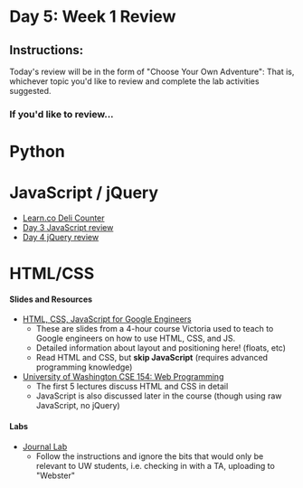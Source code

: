 # Day 5: Week 1 Review

## Instructions:
Today's review will be in the form of "Choose Your Own Adventure": That is, whichever topic you'd like to review and complete the lab activities suggested.

### If you'd like to review...

# Python


# JavaScript / jQuery

* [Learn.co Deli Counter](https://learn.co/tracks/google-cssi/2-javascript-intro/labs/lab-deli-counter)
* [Day 3 JavaScript review](https://github.com/learn-co-curriculum/cssi-3-javascript-warmup)
* [Day 4 jQuery review](https://github.com/learn-co-curriculum/cssi-4-jquery-warmup)

# HTML/CSS

#### Slides and Resources
* [HTML, CSS, JavaScript for Google Engineers](https://drive.google.com/a/google.com/file/d/0B4LtxgXdHWjSZkpDbDhsckZOMDA/view)
  * These are slides from a 4-hour course Victoria used to teach to Google engineers on how to use HTML, CSS, and JS.
  * Detailed information about layout and positioning here! (floats, etc)
  * Read HTML and CSS, but **skip JavaScript** (requires advanced programming knowledge)
* [University of Washington CSE 154: Web Programming](http://courses.cs.washington.edu/courses/cse154/15sp/lectures.shtml#today)
  * The first 5 lectures discuss HTML and CSS in detail
  * JavaScript is also discussed later in the course (though using raw JavaScript, no jQuery)

#### Labs
* [Journal Lab](http://courses.cs.washington.edu/courses/cse154/15sp/labs/lab2-journal.shtml)
  * Follow the instructions and ignore the bits that would only be relevant to UW students, i.e. checking in with a TA, uploading to "Webster"
